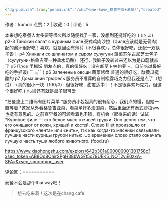 ```yaml
---
{"dg-publish":true,"permalink":"/xhs/Чичи-Бичи_格鲁吉亚+法餐/","created":"2025-03-17T22:26:06.563+08:00","updated":"2025-03-17T22:26:06.563+08:00"}
---
```


作者：kumori
点赞：2   |   收藏：0   |   评论：5

本来想吃泰餐人太多要等很久所以随便找了一家，没想到还挺好吃的_(:зゝ∠)_
p2-3 Тайский салат с куриным филе 泰式鸡肉沙拉（филе应该就是无骨肉） 配的酱汁很好吃！喜欢，就是里面有薄荷（不很喜欢），总体很好吃，还配一双筷子诶！
p4 Хинкали со шпинатом и сыром сулугуни 菠菜苏尔古尼芝士包子 （сулугуни-格鲁吉亚一种盐水奶酪） 还行，我脑子没转过来还以为是口蘑就点了
p5 Плов 手抓饭 朋友点的，真的很好吃！没有胡萝卜味的萝卜，目前吃过最好吃的手抓饭( ﻿˶﻿´﹃`˵﻿ )
p6 Запеченые овощи 蔬菜烤盘 普通的很好吃，酸黄瓜挺酸的
p7 Домашний трюфель 服务员不推荐的自制松露巧克力但我还是点了（想试）→真的很小一块（100卢） 但很好吃，甜度适中！！不是很喜欢巧克力，但这个很好吃 ( ꈍᴗꈍ)还有就是盘子很可爱
	
*扫餐垫上二维码有图片菜单
*服务员小姐姐真的很有耐心，我们点的慢，但她一直等着
*这家从外看格鲁吉亚菜，看菜单好多法国菜，然后里面还有泰式沙拉ww也挺有意思的。之前查早餐的可颂看着也不错，有机会（起得来的话）试试
*Кури́ное филе́ — это белое мясо птичьей грудки. Оно ценно тем, что его очищают от кожи, хрящей и костей. Слово fillet произошло от французского «лента» или «нить», так как когда-то мясники связывали лучшие части курицы грубой нитью. Со временем слово стало означать лучшую часть туши любого животного. (food.ru）

https://www.xiaohongshu.com/explore/642b301a000000001301758c?xsec_token=AB8Od8OhirSPgH38bWG7t5o79UEK5_NOT2viE0zxA-SFA=&xsec_source=pc_user

评论区：===========

泰餐不会是那个thai way吧！

> 想去吃来着！这次是在chang cafe